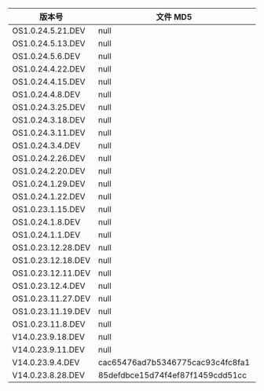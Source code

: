 | 版本号             | 文件 MD5                         | 更新时间 | 下载链接                                                                                                                                               |
| ------------------ | -------------------------------- | -------- | ------------------------------------------------------------------------------------------------------------------------------------------------------ |
| OS1.0.24.5.21.DEV  | null                             | 20240524 | [miui_ISHTAR_OS1.0.24.5.21.DEV_bc181cd550_14.0.zip](https://hugeota.d.miui.com/OS1.0.24.5.21.DEV/miui_ISHTAR_OS1.0.24.5.21.DEV_bc181cd550_14.0.zip)    |
| OS1.0.24.5.13.DEV  | null                             | 20240517 | [miui_ISHTAR_OS1.0.24.5.13.DEV_b6562210f8_14.0.zip](https://hugeota.d.miui.com/OS1.0.24.5.13.DEV/miui_ISHTAR_OS1.0.24.5.13.DEV_b6562210f8_14.0.zip)    |
| OS1.0.24.5.6.DEV   | null                             | 20240510 | [miui_ISHTAR_OS1.0.24.5.6.DEV_e6cd8610cb_14.0.zip](https://hugeota.d.miui.com/OS1.0.24.5.6.DEV/miui_ISHTAR_OS1.0.24.5.6.DEV_e6cd8610cb_14.0.zip)       |
| OS1.0.24.4.22.DEV  | null                             | 20240426 | [miui_ISHTAR_OS1.0.24.4.22.DEV_02f3d23a0e_14.0.zip](https://hugeota.d.miui.com/OS1.0.24.4.22.DEV/miui_ISHTAR_OS1.0.24.4.22.DEV_02f3d23a0e_14.0.zip)    |
| OS1.0.24.4.15.DEV  | null                             | 20240419 | [miui_ISHTAR_OS1.0.24.4.15.DEV_547464bdf9_14.0.zip](https://hugeota.d.miui.com/OS1.0.24.4.15.DEV/miui_ISHTAR_OS1.0.24.4.15.DEV_547464bdf9_14.0.zip)    |
| OS1.0.24.4.8.DEV   | null                             | 20240329 | [miui_ISHTAR_OS1.0.24.4.8.DEV_ceef45ecad_14.0.zip](https://hugeota.d.miui.com/OS1.0.24.4.8.DEV/miui_ISHTAR_OS1.0.24.4.8.DEV_ceef45ecad_14.0.zip)       |
| OS1.0.24.3.25.DEV  | null                             | 20240329 | [miui_ISHTAR_OS1.0.24.3.25.DEV_a9a6dd6a25_14.0.zip](https://hugeota.d.miui.com/OS1.0.24.3.25.DEV/miui_ISHTAR_OS1.0.24.3.25.DEV_a9a6dd6a25_14.0.zip)    |
| OS1.0.24.3.18.DEV  | null                             | 20240322 | [miui_ISHTAR_OS1.0.24.3.18.DEV_174dd0afca_14.0.zip](https://hugeota.d.miui.com/OS1.0.24.3.18.DEV/miui_ISHTAR_OS1.0.24.3.18.DEV_174dd0afca_14.0.zip)    |
| OS1.0.24.3.11.DEV  | null                             | 20240315 | [miui_ISHTAR_OS1.0.24.3.11.DEV_146e96ad14_14.0.zip](https://hugeota.d.miui.com/OS1.0.24.3.11.DEV/miui_ISHTAR_OS1.0.24.3.11.DEV_146e96ad14_14.0.zip)    |
| OS1.0.24.3.4.DEV   | null                             | 20240308 | [miui_ISHTAR_OS1.0.24.3.4.DEV_6d556c53d9_14.0.zip](https://hugeota.d.miui.com/OS1.0.24.3.4.DEV/miui_ISHTAR_OS1.0.24.3.4.DEV_6d556c53d9_14.0.zip)       |
| OS1.0.24.2.26.DEV  | null                             | 20240301 | [miui_ISHTAR_OS1.0.24.2.26.DEV_830e82b1a2_14.0.zip](https://hugeota.d.miui.com/OS1.0.24.2.26.DEV/miui_ISHTAR_OS1.0.24.2.26.DEV_830e82b1a2_14.0.zip)    |
| OS1.0.24.2.20.DEV  | null                             | 20240223 | [miui_ISHTAR_OS1.0.24.2.20.DEV_18abad3d28_14.0.zip](https://hugeota.d.miui.com/OS1.0.24.2.20.DEV/miui_ISHTAR_OS1.0.24.2.20.DEV_18abad3d28_14.0.zip)    |
| OS1.0.24.1.29.DEV  | null                             | 20240202 | [miui_ISHTAR_OS1.0.24.1.29.DEV_de89244611_14.0.zip](https://hugeota.d.miui.com/OS1.0.24.1.29.DEV/miui_ISHTAR_OS1.0.24.1.29.DEV_de89244611_14.0.zip)    |
| OS1.0.24.1.22.DEV  | null                             | 20240126 | [miui_ISHTAR_OS1.0.24.1.22.DEV_c8ccd780d9_14.0.zip](https://hugeota.d.miui.com/OS1.0.24.1.22.DEV/miui_ISHTAR_OS1.0.24.1.22.DEV_c8ccd780d9_14.0.zip)    |
| OS1.0.23.1.15.DEV  | null                             | 20240119 | [miui_ISHTAR_OS1.0.24.1.15.DEV_24f35e1c79_14.0.zip](https://hugeota.d.miui.com/OS1.0.24.1.15.DEV/miui_ISHTAR_OS1.0.24.1.15.DEV_24f35e1c79_14.0.zip)    |
| OS1.0.24.1.8.DEV   | null                             | 20240112 | [miui_ISHTAR_OS1.0.24.1.8.DEV_44f0664b01_14.0.zip](https://hugeota.d.miui.com/OS1.0.24.1.8.DEV/miui_ISHTAR_OS1.0.24.1.8.DEV_44f0664b01_14.0.zip)       |
| OS1.0.24.1.1.DEV   | null                             | 20240105 | [miui_ISHTAR_OS1.0.24.1.1.DEV_cabefcb2a8_14.0.zip](https://hugeota.d.miui.com/OS1.0.24.1.1.DEV/miui_ISHTAR_OS1.0.24.1.1.DEV_cabefcb2a8_14.0.zip)       |
| OS1.0.23.12.28.DEV | null                             | 20231229 | [miui_ISHTAR_OS1.0.23.12.28.DEV_1c92ec69ef_14.0.zip](https://hugeota.d.miui.com/OS1.0.23.12.28.DEV/miui_ISHTAR_OS1.0.23.12.28.DEV_1c92ec69ef_14.0.zip) |
| OS1.0.23.12.18.DEV | null                             | 20231222 | [miui_ISHTAR_OS1.0.23.12.18.DEV_caeb412ffa_14.0.zip](https://hugeota.d.miui.com/OS1.0.23.12.18.DEV/miui_ISHTAR_OS1.0.23.12.18.DEV_caeb412ffa_14.0.zip) |
| OS1.0.23.12.11.DEV | null                             | 20231215 | [miui_ISHTAR_OS1.0.23.12.11.DEV_73d2cc9d6b_14.0.zip](https://hugeota.d.miui.com/OS1.0.23.12.11.DEV/miui_ISHTAR_OS1.0.23.12.11.DEV_73d2cc9d6b_14.0.zip) |
| OS1.0.23.12.4.DEV  | null                             | 20231208 | [miui_ISHTAR_OS1.0.23.12.4.DEV_87ecdce7b8_14.0.zip](https://hugeota.d.miui.com/OS1.0.23.12.4.DEV/miui_ISHTAR_OS1.0.23.12.4.DEV_87ecdce7b8_14.0.zip)    |
| OS1.0.23.11.27.DEV | null                             | 20231201 | [miui_ISHTAR_OS1.0.23.11.27.DEV_12021bcb05_14.0.zip](https://hugeota.d.miui.com/OS1.0.23.11.27.DEV/miui_ISHTAR_OS1.0.23.11.27.DEV_12021bcb05_14.0.zip) |
| OS1.0.23.11.19.DEV | null                             | 20231121 | [miui_ISHTAR_OS1.0.23.11.19.DEV_ffe3075ca2_14.0.zip](https://hugeota.d.miui.com/OS1.0.23.11.19.DEV/miui_ISHTAR_OS1.0.23.11.19.DEV_ffe3075ca2_14.0.zip) |
| OS1.0.23.11.8.DEV  | null                             | 20231114 | [miui_ISHTAR_OS1.0.23.11.8.DEV_b8a5193d86_14.0.zip](https://hugeota.d.miui.com/OS1.0.23.11.8.DEV/miui_ISHTAR_OS1.0.23.11.8.DEV_b8a5193d86_14.0.zip)    |
| V14.0.23.9.18.DEV  | null                             | 20230922 | [miui_ISHTAR_V14.0.23.9.18.DEV_67ae31fbbf_13.0.zip](https://hugeota.d.miui.com/V14.0.23.9.18.DEV/miui_ISHTAR_V14.0.23.9.18.DEV_67ae31fbbf_13.0.zip)    |
| V14.0.23.9.11.DEV  | null                             | 20230915 | [miui_ISHTAR_V14.0.23.9.11.DEV_db2db62521_13.0.zip](https://hugeota.d.miui.com/V14.0.23.9.11.DEV/miui_ISHTAR_V14.0.23.9.11.DEV_db2db62521_13.0.zip)    |
| V14.0.23.9.4.DEV   | cac65476ad7b5346775cac93c4fc8fa1 | 20230908 | [miui_ISHTAR_V14.0.23.9.4.DEV_85defdbce1_13.0.zip](https://hugeota.d.miui.com/V14.0.23.9.4.DEV/miui_ISHTAR_V14.0.23.9.4.DEV_cac65476ad_13.0.zip)       |
| V14.0.23.8.28.DEV  | 85defdbce15d74f4ef87f1459cdd51cc | 20230901 | [miui_ISHTAR_V14.0.23.8.28.DEV_85defdbce1_13.0.zip](https://hugeota.d.miui.com/V14.0.23.8.28.DEV/miui_ISHTAR_V14.0.23.8.28.DEV_85defdbce1_13.0.zip)    |
